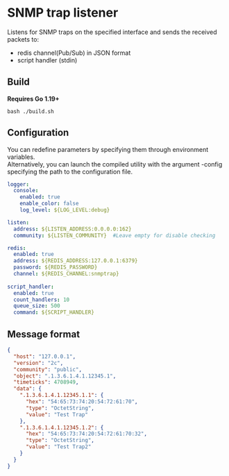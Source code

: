 # SNMP trap listener
Listens for SNMP traps on the specified interface and sends the received packets to: 
- redis channel(Pub/Sub) in JSON format
- script handler (stdin)


## Build 
**Requires Go 1.19+**
```shell
bash ./build.sh 
```

## Configuration
You can redefine parameters by specifying them through environment variables.   
Alternatively, you can launch the compiled utility with the argument -config specifying the path to the configuration file.   

```yaml
logger:
  console:
    enabled: true
    enable_color: false
    log_level: ${LOG_LEVEL:debug}

listen:
  address: ${LISTEN_ADDRESS:0.0.0.0:162}
  community: ${LISTEN_COMMUNITY}  #Leave empty for disable checking 

redis:
  enabled: true
  address: ${REDIS_ADDRESS:127.0.0.1:6379}
  password: ${REDIS_PASSWORD} 
  channel: ${REDIS_CHANNEL:snmptrap}
  
script_handler:
  enabled: true
  count_handlers: 10
  queue_size: 500
  command: ${SCRIPT_HANDLER}

```

## Message format 
```json 
{
  "host": "127.0.0.1",
  "version": "2c",
  "community": "public",
  "object": ".1.3.6.1.4.1.12345.1",
  "timeticks": 4708949,
  "data": {
    ".1.3.6.1.4.1.12345.1.1": {
      "hex": "54:65:73:74:20:54:72:61:70",
      "type": "OctetString",
      "value": "Test Trap"
    },
    ".1.3.6.1.4.1.12345.1.2": {
      "hex": "54:65:73:74:20:54:72:61:70:32",
      "type": "OctetString",
      "value": "Test Trap2"
    }
  }
}
```